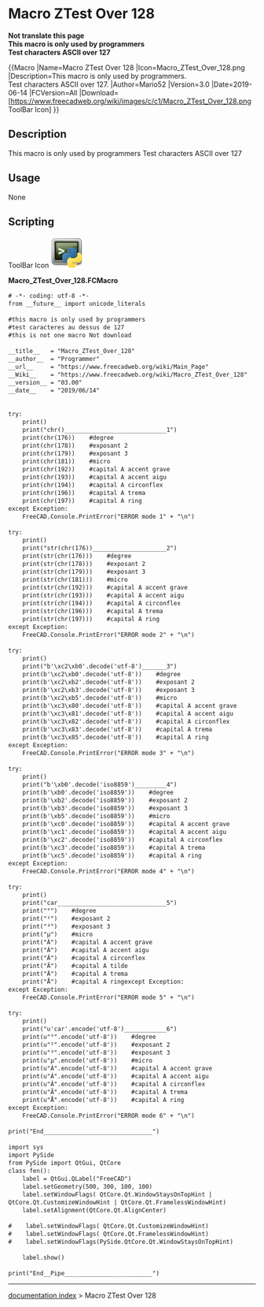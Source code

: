 # Macro ZTest Over 128
**Not translate this page<br />This macro is only used by programmers<br />Test characters ASCII over 127<br />**


{{Macro
|Name=Macro ZTest Over 128
|Icon=Macro_ZTest_Over_128.png
|Description=This macro is only used by programmers.<br />Test characters ASCII over 127.
|Author=Mario52
|Version=3.0
|Date=2019-06-14
|FCVersion=All
|Download=[https://www.freecadweb.org/wiki/images/c/c1/Macro_ZTest_Over_128.png ToolBar Icon]
}}

## Description

This macro is only used by programmers Test characters ASCII over 127

## Usage

None

## Scripting

ToolBar Icon ![](images/Macro_ZTest_Over_128.png )

**Macro\_ZTest\_Over\_128.FCMacro**


    # -*- coding: utf-8 -*-
    from __future__ import unicode_literals

    #this macro is only used by programmers
    #test caracteres au dessus de 127
    #this is not one macro Not download

    __title__   = "Macro_ZTest_Over_128"
    __author__  = "Programmer"
    __url__     = "https://www.freecadweb.org/wiki/Main_Page"
    __Wiki__    = "https://www.freecadweb.org/wiki/Macro_ZTest_Over_128"
    __version__ = "03.00"
    __date__    = "2019/06/14"


    try:
        print()
        print("chr()_____________________________1")
        print(chr(176))    #degree
        print(chr(178))    #exposant 2
        print(chr(179))    #exposant 3
        print(chr(181))    #micro
        print(chr(192))    #capital A accent grave
        print(chr(193))    #capital A accent aigu
        print(chr(194))    #capital A circonflex
        print(chr(196))    #capital A trema
        print(chr(197))    #capital A ring
    except Exception:
        FreeCAD.Console.PrintError("ERROR mode 1" + "\n")

    try:
        print()
        print("str(chr(176))_____________________2")
        print(str(chr(176)))    #degree
        print(str(chr(178)))    #exposant 2
        print(str(chr(179)))    #exposant 3
        print(str(chr(181)))    #micro
        print(str(chr(192)))    #capital A accent grave
        print(str(chr(193)))    #capital A accent aigu
        print(str(chr(194)))    #capital A circonflex
        print(str(chr(196)))    #capital A trema
        print(str(chr(197)))    #capital A ring
    except Exception:
        FreeCAD.Console.PrintError("ERROR mode 2" + "\n")

    try:
        print()
        print("b'\xc2\xb0'.decode('utf-8')_______3")
        print(b'\xc2\xb0'.decode('utf-8'))    #degree
        print(b'\xc2\xb2'.decode('utf-8'))    #exposant 2
        print(b'\xc2\xb3'.decode('utf-8'))    #exposant 3
        print(b'\xc2\xb5'.decode('utf-8'))    #micro
        print(b'\xc3\x80'.decode('utf-8'))    #capital A accent grave
        print(b'\xc3\x81'.decode('utf-8'))    #capital A accent aigu
        print(b'\xc3\x82'.decode('utf-8'))    #capital A circonflex
        print(b'\xc3\x83'.decode('utf-8'))    #capital A trema
        print(b'\xc3\x85'.decode('utf-8'))    #capital A ring
    except Exception:
        FreeCAD.Console.PrintError("ERROR mode 3" + "\n")

    try:
        print()
        print("b'\xb0'.decode('iso8859')_________4")
        print(b'\xb0'.decode('iso8859'))    #degree
        print(b'\xb2'.decode('iso8859'))    #exposant 2
        print(b'\xb3'.decode('iso8859'))    #exposant 3
        print(b'\xb5'.decode('iso8859'))    #micro
        print(b'\xc0'.decode('iso8859'))    #capital A accent grave
        print(b'\xc1'.decode('iso8859'))    #capital A accent aigu
        print(b'\xc2'.decode('iso8859'))    #capital A circonflex
        print(b'\xc3'.decode('iso8859'))    #capital A trema
        print(b'\xc5'.decode('iso8859'))    #capital A ring
    except Exception:
        FreeCAD.Console.PrintError("ERROR mode 4" + "\n")

    try:
        print()
        print("car_______________________________5")
        print("°")    #degree
        print("²")    #exposant 2
        print("³")    #exposant 3
        print("µ")    #micro
        print("À")    #capital A accent grave
        print("Á")    #capital A accent aigu
        print("Â")    #capital A circonflex
        print("Ã")    #capital A tilde
        print("Ä")    #capital A trema
        print("Å")    #capital A ringexcept Exception:
    except Exception:
        FreeCAD.Console.PrintError("ERROR mode 5" + "\n")

    try:
        print()
        print("u'car'.encode('utf-8')____________6")
        print(u"°".encode('utf-8'))    #degree
        print(u"²".encode('utf-8'))    #exposant 2
        print(u"³".encode('utf-8'))    #exposant 3
        print(u"µ".encode('utf-8'))    #micro
        print(u"À".encode('utf-8'))    #capital A accent grave
        print(u"Á".encode('utf-8'))    #capital A accent aigu
        print(u"Â".encode('utf-8'))    #capital A circonflex
        print(u"Ã".encode('utf-8'))    #capital A trema
        print(u"Å".encode('utf-8'))    #capital A ring
    except Exception:
        FreeCAD.Console.PrintError("ERROR mode 6" + "\n")

    print("End_______________________________")

    import sys
    import PySide
    from PySide import QtGui, QtCore
    class fen():
        label = QtGui.QLabel("FreeCAD")
        label.setGeometry(500, 300, 100, 100)
        label.setWindowFlags( QtCore.Qt.WindowStaysOnTopHint |  QtCore.Qt.CustomizeWindowHint | QtCore.Qt.FramelessWindowHint) 
        label.setAlignment(QtCore.Qt.AlignCenter)

    #    label.setWindowFlags( QtCore.Qt.CustomizeWindowHint) 
    #    label.setWindowFlags( QtCore.Qt.FramelessWindowHint) 
    #    label.setWindowFlags(PySide.QtCore.Qt.WindowStaysOnTopHint)

        label.show()

    print("End__Pipe_________________________")

---
[documentation index](../README.md) > Macro ZTest Over 128
